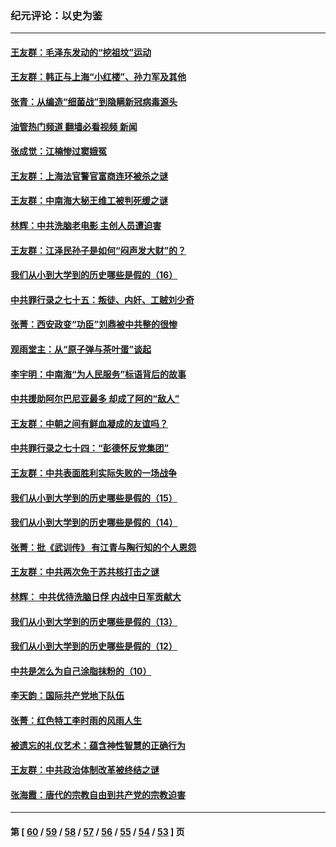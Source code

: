 ### 纪元评论：以史为鉴
---
#### [王友群：毛泽东发动的“挖祖坟”运动](../../pages/nsc1028/n13723639.md?05030330) 
#### [王友群：韩正与上海“小红楼”、孙力军及其他](../../pages/nsc1028/n13719454.md?05030330) 
#### [张青：从编造“细菌战”到隐瞒新冠病毒源头](../../pages/nsc1028/n13713424.md?05030330) 
#### [油管热门频道 翻墙必看视频 新闻](ok?05030330)
#### [张成觉：江楠惨过窦娥冤](../../pages/nsc1028/n13713593.md?05030330) 
#### [王友群：上海法官警官富商连环被杀之谜](../../pages/nsc1028/n13712763.md?05030330) 
#### [王友群：中南海大秘王维工被判死缓之谜](../../pages/nsc1028/n13705201.md?05030330) 
#### [林辉：中共洗脑老电影 主创人员遭迫害](../../pages/nsc1028/n13699437.md?05030330) 
#### [王友群：江泽民孙子是如何“闷声发大财”的？](../../pages/nsc1028/n13693213.md?05030330) 
#### [我们从小到大学到的历史哪些是假的（16）](../../pages/nsc1028/n13692503.md?05030330) 
#### [中共罪行录之七十五：叛徒、内奸、工贼刘少奇](../../pages/nsc1028/n13688599.md?05030330) 
#### [张菁：西安政变“功臣”刘鼎被中共整的很惨](../../pages/nsc1028/n13679371.md?05030330) 
#### [观雨堂主：从“原子弹与茶叶蛋”谈起](../../pages/nsc1028/n13677405.md?05030330) 
#### [李宇明：中南海“为人民服务”标语背后的故事](../../pages/nsc1028/n13677266.md?05030330) 
#### [中共援助阿尔巴尼亚最多 却成了阿的“敌人”](../../pages/nsc1028/n13675049.md?05030330) 
#### [王友群：中朝之间有鲜血凝成的友谊吗？](../../pages/nsc1028/n13660401.md?05030330) 
#### [中共罪行录之七十四：“彭德怀反党集团”](../../pages/nsc1028/n13655741.md?05030330) 
#### [王友群：中共表面胜利实际失败的一场战争](../../pages/nsc1028/n13643934.md?05030330) 
#### [我们从小到大学到的历史哪些是假的（15）](../../pages/nsc1028/n13632791.md?05030330) 
#### [我们从小到大学到的历史哪些是假的（14）](../../pages/nsc1028/n13630207.md?05030330) 
#### [张菁：批《武训传》 有江青与陶行知的个人恩怨](../../pages/nsc1028/n13629055.md?05030330) 
#### [王友群：中共两次免于苏共核打击之谜](../../pages/nsc1028/n13624529.md?05030330) 
#### [林辉： 中共优待洗脑日俘 内战中日军贡献大](../../pages/nsc1028/n13624644.md?05030330) 
#### [我们从小到大学到的历史哪些是假的（13）](../../pages/nsc1028/n13623863.md?05030330) 
#### [我们从小到大学到的历史哪些是假的（12）](../../pages/nsc1028/n13619491.md?05030330) 
#### [中共是怎么为自己涂脂抹粉的（10）](../../pages/nsc1028/n13615970.md?05030330) 
#### [李天韵：国际共产党地下队伍](../../pages/nsc1028/n13611808.md?05030330) 
#### [张菁：红色特工李时雨的风雨人生](../../pages/nsc1028/n13609187.md?05030330) 
#### [被遗忘的礼仪艺术：蕴含神性智慧的正确行为](../../pages/nsc1028/n13607119.md?05030330) 
#### [王友群：中共政治体制改革被终结之谜](../../pages/nsc1028/n13606004.md?05030330) 
#### [张海霞：唐代的宗教自由到共产党的宗教迫害](../../pages/nsc1028/n13604693.md?05030330) 

---
#### 第 [ [60](./60.md?05030330) / [59](./59.md?05030330) / [58](./58.md?05030330) / [57](./57.md?05030330) / [56](./56.md?05030330) / [55](./55.md?05030330) / [54](./54.md?05030330) / [53](./53.md?05030330) ] 页
